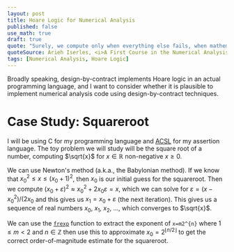 ```yaml
---
layout: post
title: Hoare Logic for Numerical Analysis
published: false
use_math: true
draft: true
quote: "Surely, we compute only when everything else fails, when mathematical theory cannot deliver an answer in a comprehensive, pristine form and thus we are compelled to throw a problem onto a number-crunching computer and produce boring numbers by boring calculations. This, I believe, is nonsense."
quoteSource: Arieh Iserles, <i>A First Course in the Numerical Analysis of Differential Equations</i> (2009)
tags: [Numerical Analysis, Hoare Logic]
---
```


Broadly speaking, design-by-contract implements Hoare logic in an actual
programming language, and I want to consider whether it is plausible to
implement numerical analysis code using design-by-contract techniques.

# Case Study: Squareroot

I will be using C for my programming language and
[ACSL](https://frama-c.com/html/acsl.html) for my assertion
language. The toy problem we will study will be the square root of a
number, computing $\sqrt{x}$ for $x\in\mathbb{R}$ non-negative $x\geq0$.

We can use Newton's method (a.k.a., the Babylonian method). If we know
that $x_{0}^{2}\leq x\leq (x_{0}+1)^{2}$, then $x_{0}$ is our initial
guess for the squareroot. Then we compute
$(x_{0}+\varepsilon)^{2}\approx x_{0}^{2}+2x_{0}\varepsilon=x$, which we
can solve for $\varepsilon=(x-x_{0}^{2})/(2x_{0}$ and this gives us
$x_{1}=x_{0}+\varepsilon$ (the next iteration). This gives us a sequence
of real numbers $x_{0}$, $x_{1}$, $x_{2}$, ..., which converges to
$\sqrt{x}$.

We can use the
[`frexp`](https://pubs.opengroup.org/onlinepubs/009696899/functions/frexp.html)
function 
to extract the exponent of `x=m2^{n}` where $1\leq m<2$ and
$n\in\mathbb{Z}$ then use this to approximate $x_{0}=2^{\lfloor n/2\rfloor}$ 
to get the correct order-of-magnitude estimate for the squareroot.